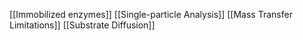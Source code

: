 [[Immobilized enzymes]]
[[Single-particle Analysis]]
[[Mass Transfer Limitations]]
[[Substrate Diffusion]]
